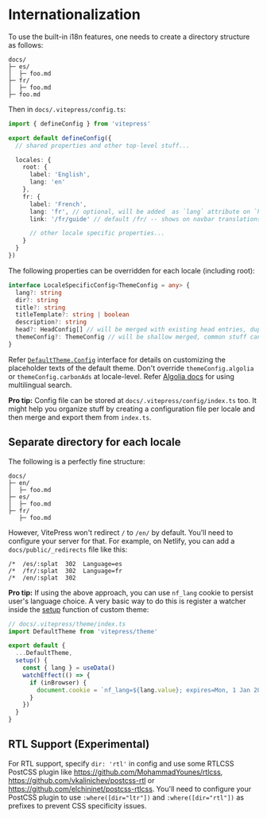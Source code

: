 # Internationalization

To use the built-in i18n features, one needs to create a directory structure as follows:

```
docs/
├─ es/
│  ├─ foo.md
├─ fr/
│  ├─ foo.md
├─ foo.md
```

Then in `docs/.vitepress/config.ts`:

```ts
import { defineConfig } from 'vitepress'

export default defineConfig({
  // shared properties and other top-level stuff...

  locales: {
    root: {
      label: 'English',
      lang: 'en'
    },
    fr: {
      label: 'French',
      lang: 'fr', // optional, will be added  as `lang` attribute on `html` tag
      link: '/fr/guide' // default /fr/ -- shows on navbar translations menu, can be external

      // other locale specific properties...
    }
  }
})
```

The following properties can be overridden for each locale (including root):

```ts
interface LocaleSpecificConfig<ThemeConfig = any> {
  lang?: string
  dir?: string
  title?: string
  titleTemplate?: string | boolean
  description?: string
  head?: HeadConfig[] // will be merged with existing head entries, duplicate meta tags are automatically removed
  themeConfig?: ThemeConfig // will be shallow merged, common stuff can be put in top-level themeConfig entry
}
```

Refer [`DefaultTheme.Config`](https://github.com/vuejs/vitepress/blob/main/types/default-theme.d.ts) interface for details on customizing the placeholder texts of the default theme. Don't override `themeConfig.algolia` or `themeConfig.carbonAds` at locale-level. Refer [Algolia docs](../reference/default-theme-search#i18n) for using multilingual search.

**Pro tip:** Config file can be stored at `docs/.vitepress/config/index.ts` too. It might help you organize stuff by creating a configuration file per locale and then merge and export them from `index.ts`.

## Separate directory for each locale

The following is a perfectly fine structure:

```
docs/
├─ en/
│  ├─ foo.md
├─ es/
│  ├─ foo.md
├─ fr/
   ├─ foo.md
```

However, VitePress won't redirect `/` to `/en/` by default. You'll need to configure your server for that. For example, on Netlify, you can add a `docs/public/_redirects` file like this:

```
/*  /es/:splat  302  Language=es
/*  /fr/:splat  302  Language=fr
/*  /en/:splat  302
```

**Pro tip:** If using the above approach, you can use `nf_lang` cookie to persist user's language choice. A very basic way to do this is register a watcher inside the [setup](./custom-theme#using-a-custom-theme) function of custom theme:

```ts
// docs/.vitepress/theme/index.ts
import DefaultTheme from 'vitepress/theme'

export default {
  ...DefaultTheme,
  setup() {
    const { lang } = useData()
    watchEffect(() => {
      if (inBrowser) {
        document.cookie = `nf_lang=${lang.value}; expires=Mon, 1 Jan 2024 00:00:00 UTC; path=/`
      }
    })
  }
}
```

## RTL Support (Experimental)

For RTL support, specify `dir: 'rtl'` in config and use some RTLCSS PostCSS plugin like <https://github.com/MohammadYounes/rtlcss>, <https://github.com/vkalinichev/postcss-rtl> or <https://github.com/elchininet/postcss-rtlcss>. You'll need to configure your PostCSS plugin to use `:where([dir="ltr"])` and `:where([dir="rtl"])` as prefixes to prevent CSS specificity issues.
